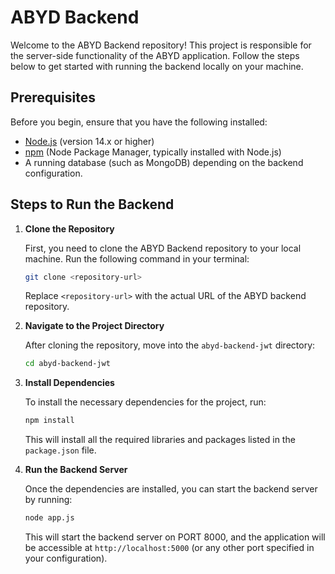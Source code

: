# ABYD Backend

Welcome to the ABYD Backend repository! This project is responsible for the server-side functionality of the ABYD application. Follow the steps below to get started with running the backend locally on your machine.

## Prerequisites

Before you begin, ensure that you have the following installed:

- [Node.js](https://nodejs.org/) (version 14.x or higher)
- [npm](https://www.npmjs.com/) (Node Package Manager, typically installed with Node.js)
- A running database (such as MongoDB) depending on the backend configuration.

## Steps to Run the Backend

1. **Clone the Repository**

   First, you need to clone the ABYD Backend repository to your local machine. Run the following command in your terminal:

   ```bash
   git clone <repository-url>
   ```

   Replace `<repository-url>` with the actual URL of the ABYD backend repository.

2. **Navigate to the Project Directory**

   After cloning the repository, move into the `abyd-backend-jwt` directory:

   ```bash
   cd abyd-backend-jwt
   ```

3. **Install Dependencies**

   To install the necessary dependencies for the project, run:

   ```bash
   npm install
   ```

   This will install all the required libraries and packages listed in the `package.json` file.

4. **Run the Backend Server**

   Once the dependencies are installed, you can start the backend server by running:

   ```bash
   node app.js
   ```

   This will start the backend server on PORT 8000, and the application will be accessible at `http://localhost:5000` (or any other port specified in your configuration).